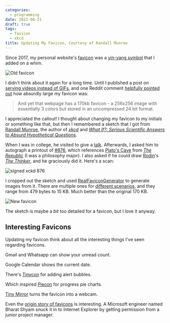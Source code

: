 ```yaml
---
categories:
  - programming
date: 2022-06-21
draft: true
tags:
  - favicon
  - xkcd
title: Updating My Favicon, Courtesy of Randall Munroe
---
```


Since 2017, my personal website's
[favicon](https://en.wikipedia.org/wiki/Favicon) was a [yin-yang
symbol](https://en.wikipedia.org/wiki/Yin_and_yang) that I added on a whim.

![Old favicon](https://i.imgur.com/sSvnSCK.jpg)

I didn't think about it again for a long time. Until I published a post on
[serving videos instead of
GIFs](https://www.dannyguo.com/blog/serve-videos-instead-of-gifs/), and one
Reddit comment [helpfully pointed
out](https://www.reddit.com/r/programming/comments/gl7ttl/serve_videos_instead_of_gifs/fqw7lap/)
how absurdly large my favicon was:

> And yet that webpage has a 170kb favicon - a 256x256 image with essentially 3
> colors but stored in an uncompressed 24 bit format.

I appreciated the callout! I thought about changing my favicon to my initials or
something like that, but then I remembered a sketch that I got from [Randall
Munroe](https://en.wikipedia.org/wiki/Randall_Munroe), the author of
[*xkcd*](https://xkcd.com/) and [*What If?: Serious Scientific Answers to Absurd
Hypothetical
Questions*](https://www.amazon.com/What-If-Scientific-Hypothetical-Questions/dp/0544272994?crid=FJWL4J94JJN5&keywords=randall+munroe&qid=1654983209&sprefix=randall+munroe%2Caps%2C75&sr=8-3&linkCode=ll1&tag=thdalo00-20&linkId=be65676d693ee4c0c09c8f09c58096fc&language=en_US&ref_=as_li_ss_tl).

When I was in college, he visited to give a
[talk](https://lectures.princeton.edu/lectures/2011/larry-gonick-randall-munroe).
Afterwards, I asked him to autograph a printout of
[#876](https://xkcd.com/876/), which references [Plato's
Cave](https://en.wikipedia.org/wiki/Allegory_of_the_cave) from [*The
Republic*](https://www.amazon.com/Republic-Plato-Allan-Bloom/dp/0465094082?crid=316HZB89FGE9H&keywords=republic+plato&qid=1654984868&sprefix=republic+plato%2Caps%2C76&sr=8-4&linkCode=ll1&tag=thdalo00-20&linkId=49c528f777b799c5c446689d491c84f4&language=en_US&ref_=as_li_ss_tl)
(I was a philosophy major). I also asked if he could draw
[Rodin](https://en.wikipedia.org/wiki/Auguste_Rodin)'s [*The
Thinker*](https://en.wikipedia.org/wiki/The_Thinker), and he graciously did it.
Here's a scan:

![signed xckd 876](https://i.imgur.com/uavmB98.jpg)

I cropped out the sketch and used
[RealFaviconGenerator](https://realfavicongenerator.net/) to generate images
from it. There are multiple ones for [different
scenarios](https://css-tricks.com/favicon-quiz/), and they range from 479 bytes
to 15 KB. Much better than the original 170 KB.

![New favicon](https://i.imgur.com/oQgvAuL.jpg)

The sketch is maybe a *bit* too detailed for a favicon, but I love it anyway.

## Interesting Favicons

Updating my favicon think about all the interesting things I've seen regarding
favicons.

Gmail and Whatsapp can show your unread count.

Google Calendar shows the current date.

There's [Tinycon](https://github.com/tommoor/tinycon) for adding alert bubbles.

Which inspired [Piecon](https://github.com/lipka/piecon) for progress pie
charts.

[Tiny Mirror](https://twitter.com/davywtf/status/1119783380734836737) turns the
favicon into a webcam.

Even the [origin story of
favicons](https://thehistoryoftheweb.com/how-we-got-the-favicon/) is
interesting. A Microsoft engineer named Bharat Shyam snuck it in to Internet
Explorer by getting permission from a junior project manager.

